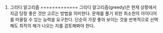 1. 그리디 알고리즘
=============
그리디 알고리즘(greedy)은 현재 상황에서 지금 당장 좋은 것만 고르는 방법을 의미한다.
    문제를 풀기 위한 최소한의 아이디어를 떠올릴 수 있는 능력을 요구한다.
    단순히 가장 좋아 보이는 것을 반복적으로 선택해도 최적의 해가 나오는 지를 검토해봐야 한다. 
